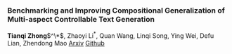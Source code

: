 ### Benchmarking and Improving Compositional Generalization of Multi-aspect Controllable Text Generation
**Tianqi Zhong**$^\*$, Zhaoyi Li$^*$, Quan Wang, Linqi Song, Ying Wei, Defu Lian, Zhendong Mao
[Arxiv](https://arxiv.org/pdf/2404.04232.pdf) [Github](https://github.com/tqzhong/CG4MCTG)


